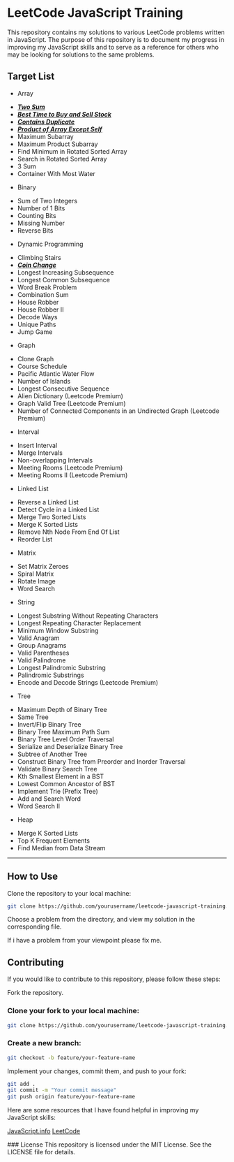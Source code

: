 # LeetCode JavaScript Training

This repository contains my solutions to various LeetCode problems written in JavaScript. The purpose of this repository is to document my progress in improving my JavaScript skills and to serve as a reference for others who may be looking for solutions to the same problems.

## Target List
- Array
* [__*Two Sum*__](https://github.com/ecakmak91/leet-code-training/blob/main/1-two-sum/index.js)
* [__*Best Time to Buy and Sell Stock*__](https://github.com/ecakmak91/leet-code-training/blob/main/121-best-time-to-buy-and-sell-stock/index.js)
* [__*Contains Duplicate*__](https://github.com/ecakmak91/leet-code-training/blob/main/217-contains-duplicate/index.js)
* [__*Product of Array Except Self*__](https://github.com/ecakmak91/leet-code-training/blob/main/238-product-of-array-except-self/index.js)
* Maximum Subarray
* Maximum Product Subarray
* Find Minimum in Rotated Sorted Array
* Search in Rotated Sorted Array
* 3 Sum
* Container With Most Water
- Binary
* Sum of Two Integers
* Number of 1 Bits
* Counting Bits
* Missing Number
* Reverse Bits
- Dynamic Programming
* Climbing Stairs
* [__*Coin Change*__](https://github.com/ecakmak91/leet-code-training/blob/main/322-coin-change/index.js)
* Longest Increasing Subsequence
* Longest Common Subsequence
* Word Break Problem
* Combination Sum
* House Robber
* House Robber II
* Decode Ways
* Unique Paths
* Jump Game
- Graph
* Clone Graph
* Course Schedule
* Pacific Atlantic Water Flow
* Number of Islands
* Longest Consecutive Sequence
* Alien Dictionary (Leetcode Premium)
* Graph Valid Tree (Leetcode Premium)
* Number of Connected Components in an Undirected Graph (Leetcode Premium)
- Interval
* Insert Interval
* Merge Intervals
* Non-overlapping Intervals
* Meeting Rooms (Leetcode Premium)
* Meeting Rooms II (Leetcode Premium)
- Linked List
* Reverse a Linked List
* Detect Cycle in a Linked List
* Merge Two Sorted Lists
* Merge K Sorted Lists
* Remove Nth Node From End Of List
* Reorder List
- Matrix
* Set Matrix Zeroes
* Spiral Matrix
* Rotate Image
* Word Search
- String
* Longest Substring Without Repeating Characters
* Longest Repeating Character Replacement
* Minimum Window Substring
* Valid Anagram
* Group Anagrams
* Valid Parentheses
* Valid Palindrome
* Longest Palindromic Substring
* Palindromic Substrings
* Encode and Decode Strings (Leetcode Premium)
- Tree
* Maximum Depth of Binary Tree
* Same Tree
* Invert/Flip Binary Tree
* Binary Tree Maximum Path Sum
* Binary Tree Level Order Traversal
* Serialize and Deserialize Binary Tree
* Subtree of Another Tree
* Construct Binary Tree from Preorder and Inorder Traversal
* Validate Binary Search Tree
* Kth Smallest Element in a BST
* Lowest Common Ancestor of BST
* Implement Trie (Prefix Tree)
* Add and Search Word
* Word Search II
- Heap
* Merge K Sorted Lists
* Top K Frequent Elements
* Find Median from Data Stream

---

## How to Use
Clone the repository to your local machine:

```bash
git clone https://github.com/yourusername/leetcode-javascript-training.git
```

Choose a problem from the directory, and view my solution in the corresponding file.

If i have a problem from your viewpoint please fix me.

## Contributing
If you would like to contribute to this repository, please follow these steps:

Fork the repository.

### Clone your fork to your local machine:

```bash
git clone https://github.com/yourusername/leetcode-javascript-training.git
```

### Create a new branch:
```bash
git checkout -b feature/your-feature-name
```
Implement your changes, commit them, and push to your fork:

```bash
git add .
git commit -m "Your commit message"
git push origin feature/your-feature-name
```
Here are some resources that I have found helpful in improving my JavaScript skills:

[JavaScript.info](https://javascript.info/)
[LeetCode](https://leetcode.com/)

### License
This repository is licensed under the MIT License. See the LICENSE file for details.
